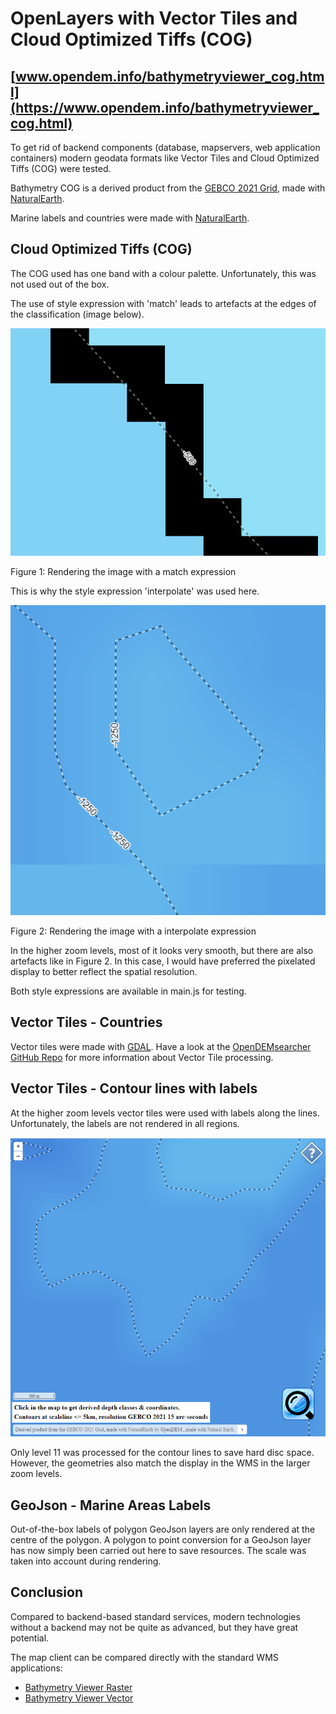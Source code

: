 # OpenLayers with Vector Tiles and Cloud Optimized Tiffs (COG)

## [www.opendem.info/bathymetryviewer_cog.html](https://www.opendem.info/bathymetryviewer_cog.html)

To get rid of backend components (database, mapservers, web application containers) modern geodata formats like Vector Tiles and Cloud Optimized Tiffs (COG) were tested.

Bathymetry COG is a derived product from the [GEBCO 2021 Grid](https://www.gebco.net/data_and_products/gridded_bathymetry_data/), made with [NaturalEarth](https://www.naturalearthdata.com/).

Marine labels and countries were made with [NaturalEarth](https://www.naturalearthdata.com/).

## Cloud Optimized Tiffs (COG)

The COG used has one band with a colour palette. Unfortunately, this was not used out of the box.

The use of style expression with 'match' leads to artefacts at the edges of the classification (image below).

![expression match](images/match_renderer.png)

Figure 1: Rendering the image with a match expression

This is why the style expression 'interpolate' was used here.

![expression interpolate](images/interpolate.png)

Figure 2: Rendering the image with a interpolate expression

In the higher zoom levels, most of it looks very smooth, but there are also artefacts like in Figure 2. In this case, I would have preferred the pixelated display to better reflect the spatial resolution.

Both style expressions are available in main.js for testing.

## Vector Tiles - Countries

Vector tiles were made with [GDAL](https://gdal.org). Have a look at the [OpenDEMsearcher GitHub Repo](https://github.com/OpenDEM/OpenDEMsearcher) for more information about Vector Tile processing.

## Vector Tiles - Contour lines with labels

At the higher zoom levels vector tiles were used with labels along the lines.
Unfortunately, the labels are not rendered in all regions.

![vector tile labels](images/vt_labels.png)

Only level 11 was processed for the contour lines to save hard disc space.
However, the geometries also match the display in the WMS in the larger zoom levels.

## GeoJson - Marine Areas Labels

Out-of-the-box labels of polygon GeoJson layers are only rendered at the centre of the polygon. A polygon to point conversion for a GeoJson layer has now simply been carried out here to save resources. The scale was taken into account during rendering.

## Conclusion

Compared to backend-based standard services, modern technologies without a backend may not be quite as advanced, but they have great potential.

The map client can be compared directly with the standard WMS applications:

* [Bathymetry Viewer Raster](https://opendem.info/bathymetryviewerraster.html)
* [Bathymetry Viewer Vector](https://opendem.info/bathymetryviewervector.html)
